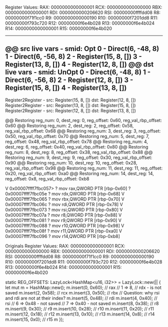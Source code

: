 Register Values:
RAX: 0000000000000001
RCX: 0000000000000000
RBX: 0000000000000001
RDI: 0000000000206620
RSI: 00000000ffffdd08
R8:  00000000f71f1cc0
R9:  0000000000000190
R10: 00000000f7201dd8
R11: 00000000f793c720
R12: 00000000f6e4b028
R13: 00000000f6e4b024
R14: 0000000000000001
R15: 00000000f6e4b020

--------------------------------
@@ src live vars - smid: Opt
0 - Direct(6, -48, 8)
1 - Direct(6, -56, 8)
2 - Register(15, 8, [])
3 - Register(13, 8, [])
4 - Register(12, 8, [])
@@ dst live vars - smid: UnOpt
0 - Direct(6, -48, 8)
1 - Direct(6, -56, 8)
2 - Register(12, 8, [])
3 - Register(15, 8, [])
4 - Register(13, 8, [])
--------------------------------
Register2Register - src: Register(15, 8, []) dst: Register(12, 8, [])
Register2Register - src: Register(13, 8, []) dst: Register(15, 8, [])
Register2Register - src: Register(12, 8, []) dst: Register(13, 8, [])

@@ Restoring reg_num: 0, dest_reg: 0, reg_offset: 0x60, reg_val_rbp_offset: 0x60
@@ Restoring reg_num: 2, dest_reg: 2, reg_offset: 0x58, reg_val_rbp_offset: 0x68
@@ Restoring reg_num: 3, dest_reg: 3, reg_offset: 0x50, reg_val_rbp_offset: 0x70
@@ Restoring reg_num: 5, dest_reg: 7, reg_offset: 0x48, reg_val_rbp_offset: 0x78
@@ Restoring reg_num: 4, dest_reg: 6, reg_offset: 0x40, reg_val_rbp_offset: 0x80
@@ Restoring reg_num: 8, dest_reg: 8, reg_offset: 0x38, reg_val_rbp_offset: 0x88
@@ Restoring reg_num: 9, dest_reg: 9, reg_offset: 0x30, reg_val_rbp_offset: 0x90
@@ Restoring reg_num: 10, dest_reg: 10, reg_offset: 0x28, reg_val_rbp_offset: 0x98
@@ Restoring reg_num: 11, dest_reg: 11, reg_offset: 0x20, reg_val_rbp_offset: 0xa0
@@ Restoring reg_num: 14, dest_reg: 14, reg_offset: 0x8, reg_val_rbp_offset: 0xb8

 V 0x00007ffff7fbc057> ? mov    rax,QWORD PTR [rbp-0x60]
 ? 0x00007ffff7fbc05e  ? mov    rdx,QWORD PTR [rbp-0x68]
 V 0x00007ffff7fbc065  ? mov    rbx,QWORD PTR [rbp-0x70]
 V 0x00007ffff7fbc06c  ? mov    rdi,QWORD PTR [rbp-0x78]
 V 0x00007ffff7fbc073  ? mov    rsi,QWORD PTR [rbp-0x80]
 V 0x00007ffff7fbc07a  ? mov    r8,QWORD PTR [rbp-0x88]
 V 0x00007ffff7fbc081  ? mov    r9,QWORD PTR [rbp-0x90]
 V 0x00007ffff7fbc088  ? mov    r10,QWORD PTR [rbp-0x98]
 V 0x00007ffff7fbc08f  ? mov    r11,QWORD PTR [rbp-0xa0]
 V 0x00007ffff7fbc096  ? mov    r14,QWORD PTR [rbp-0xb8]


Originals Register Values:
RAX: 0000000000000001
RCX: 0000000000000000
RBX: 0000000000000001
RDI: 0000000000206620
RSI: 00000000ffffdd08
R8:  00000000f71f1cc0
R9:  0000000000000190
R10: 00000000f7201dd8
R11: 00000000f793c720
    R12: 00000000f6e4b028
    R13: 00000000f6e4b024
R14: 0000000000000001
    R15: 00000000f6e4b020

static REG_OFFSETS: LazyLock<HashMap<u16, i32>> = LazyLock::new(|| {
    let mut m = HashMap::new();
    m.insert(0, 0x60); // rax
                       // 1 => 8,  // rdx - is not saved
    m.insert(2, 0x58); // rcx
    m.insert(3, 0x50); // rbx
                       // Question: why rsi and rdi are not at their index?
    m.insert(5, 0x48); // rdi
    m.insert(4, 0x40); // rsi
                       // 6 => 0x48 - not saved
                       // 7 => 0x40 - not saved
    m.insert(8, 0x38); // r8
    m.insert(9, 0x30); // r9
    m.insert(10, 0x28); // r10
    m.insert(11, 0x20); // r11
    m.insert(12, 0x18); // r12
    m.insert(13, 0x10); // r13
    m.insert(14, 0x8); // r14
    m.insert(15, 0x0); // r15
    m
});